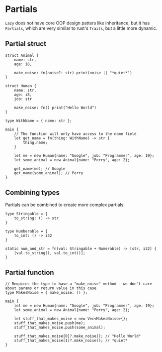 # Partials

`Lazy` does not have core OOP design patters like inheritance, but it has `Partials`, which are very similar to rust's `Traits`, but a little more dynamic.

## Partial struct

```
struct Animal {
    name: str,
    age: i8,

    make_noise: fn(noise?: str) print(noise || "*quiet*")
}

struct Human {
    name: str,
    age: i8,
    job: str

    make_noise: fn() print("Hello World")
}

type WithName = { name: str };

main {
    // The function will only have access to the name field
    let get_name = fn(thing: WithName) -> str {
        thing.name;
    }

    let me = new Human{name: "Google", job: "Programmer", age: 19};
    let some_animal = new Animal{name: "Perry", age: 2};

    get_name(me); // Google
    get_name(some_animal); // Perry
}
```

## Combining types

Partials can be combined to create more complex partials:

```
type Stringable = {
    to_string: () -> str
}

type Numberable = {
    to_int: () -> i32
}

static num_and_str = fn(val: Stringable + Numerable) -> [str, i32] {
    [val.to_string(), val.to_int()];
}
```


## Partial function

```
// Requires the type to have a "make_noise" method - we don't care about params or return value in this case
type MakesNoise = { make_noise: () };

main {
    let me = new Human{name: "Google", job: "Programmer", age: 19};
    let some_animal = new Animal{name: "Perry", age: 2};

    let stuff_that_makes_noise = new Vec<MakesNoise>{};
    stuff_that_makes_noise.push(me);
    stuff_that_makes_noise.push(some_animal);

    stuff_that_makes_noise[0]?.make_noise(); // "Hello World"
    stuff_that_makes_noise[1]?.make_noise(); // *quiet*
}
```